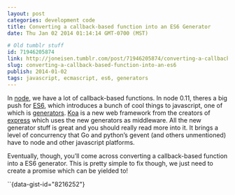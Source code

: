 ```yaml
---
layout: post
categories: development code
title: Converting a callback-based function into an ES6 Generator
date: Thu Jan 02 2014 01:14:14 GMT-0700 (MST)

# Old tumblr stuff
id: 71946205874
link: http://joneisen.tumblr.com/post/71946205874/converting-a-callback-based-function-into-an-es6
slug: converting-a-callback-based-function-into-an-es6
publish: 2014-01-02
tags: javascript, ecmascript, es6, generators
---
```



In [node](http://nodejs.org), we have a lot of callback-based functions.
In node 0.11, theres a big push for
[ES6](https://wiki.mozilla.org/ES6_plans), which introduces a bunch of
cool things to javascript, one of which is
[generators](http://wiki.ecmascript.org/doku.php?id=harmony:generators).
[Koa](http://koajs.com) is a new web framework from the creators of
[express](http://expressjs.com) which uses the new generators as
middleware. All the new generator stuff is great and you should really
read more into it. It brings a level of concurrency that Go and python’s
gevent (and others unmentioned) have to node and other javascript
platforms.

Eventually, though, you’ll come across converting a callback-based
function into a ES6 generator. This is pretty simple to fix though, we
just need to create a promise which can be yielded to!

``{data-gist-id="8216252"}

